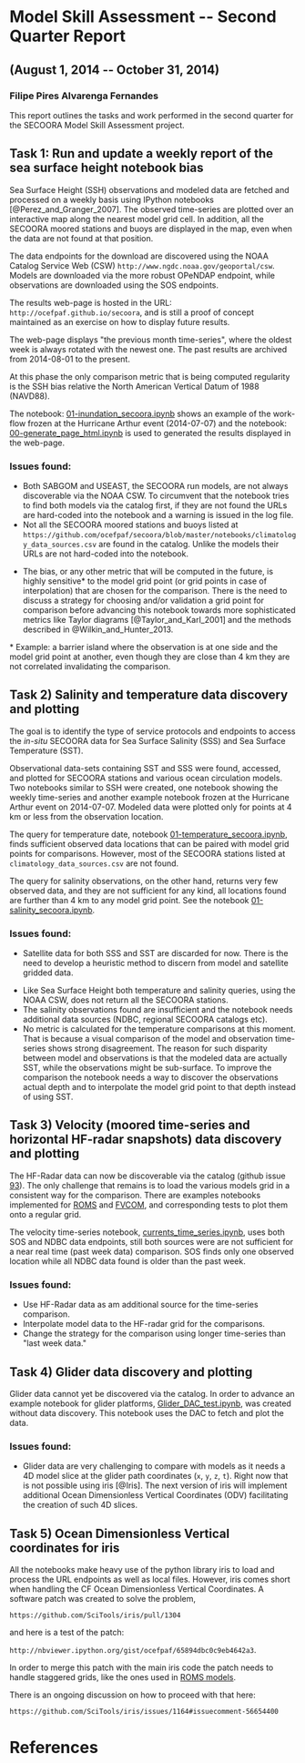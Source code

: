 # Model Skill Assessment -- Second Quarter Report
## (August 1, 2014 -- October 31, 2014)
### Filipe Pires Alvarenga Fernandes

This report outlines the tasks and work performed in the second quarter for
the SECOORA Model Skill Assessment project.

## Task 1: Run and update a weekly report of the sea surface height notebook bias

Sea Surface Height (SSH) observations and modeled data are fetched and
processed on a weekly basis using IPython notebooks [@Perez_and_Granger_2007].
The observed time-series are plotted over an interactive map along the nearest
model grid cell.  In addition, all the SECOORA moored stations and buoys are
displayed in the map, even when the data are not found at that position.

The data endpoints for the download are discovered using the NOAA Catalog
Service Web (CSW) `http://www.ngdc.noaa.gov/geoportal/csw`.  Models are
downloaded via the more robust OPeNDAP endpoint, while observations are
downloaded using the SOS endpoints.
<!-- (more @rsignell up-to-date?). -->

The results web-page is hosted in the URL: `http://ocefpaf.github.io/secoora`,
and is still a proof of concept maintained as an exercise on how to display
future results.

The web-page displays "the previous month time-series", where the oldest week
is always rotated with the newest one.  The past results are archived from
2014-08-01 to the present.

At this phase the only comparison metric that is being computed regularity is
the SSH bias relative the North American Vertical Datum of 1988 (NAVD88).

The notebook:
[01-inundation_secoora.ipynb](http://nbviewer.ipython.org/github/ocefpaf/secoora/blob/master/notebooks/elevation/01-inundation_secoora.ipynb)
shows an example of the work-flow frozen at the Hurricane Arthur event
(2014-07-07) and the notebook:
[00-generate_page_html.ipynb](http://nbviewer.ipython.org/github/ocefpaf/secoora/blob/master/notebooks/elevation/00-generate_page_html.ipynb)
is used to generated the results displayed in the web-page.

### Issues found:

- Both SABGOM and USEAST, the SECOORA run models, are not always discoverable
  via the NOAA CSW.  To circumvent that the notebook tries to find both models
  via the catalog first, if they are not found the URLs are hard-coded into
  the notebook and a warning is issued in the log file.
- Not all the SECOORA moored stations and buoys listed at
  `https://github.com/ocefpaf/secoora/blob/master/notebooks/climatology_data_sources.csv`
  are found in the catalog.  Unlike the models their URLs are not hard-coded
  into the notebook.
<!--   (@vembus: Are there DAP/SOS URLs for those stations that I can use?) -->
- The bias, or any other metric that will be computed in the future, is highly
  sensitive\* to the model grid point (or grid points in case of interpolation)
  that are chosen for the comparison.  There is the need to discuss a strategy
  for choosing and/or validation a grid point for comparison before advancing
  this notebook towards more sophisticated metrics like Taylor diagrams
  [@Taylor_and_Karl_2001] and the methods described in @Wilkin_and_Hunter_2013.

\* Example: a barrier island where the observation is at one side and the model
grid point at another, even though they are close than 4 km they are not
correlated invalidating the comparison.

## Task 2) Salinity and temperature data discovery and plotting

The goal is to identify the type of service protocols and endpoints to access
the *in-situ* SECOORA data for Sea Surface Salinity (SSS) and Sea Surface
Temperature (SST).

Observational data-sets containing SST and SSS were found, accessed, and
plotted for SECOORA stations and various ocean circulation models.  Two
notebooks similar to SSH were created, one notebook showing the weekly
time-series and another example notebook frozen at the Hurricane Arthur event
on 2014-07-07.  Modeled data were plotted only for points at 4 km or less from
the observation location.

The query for temperature date, notebook
[01-temperature_secoora.ipynb](http://nbviewer.ipython.org/github/ocefpaf/secoora/blob/master/notebooks/temperature/01-temperature_secoora.ipynb),
finds sufficient observed data locations that can be paired with model grid
points for comparisons.  However, most of the SECOORA stations listed at
`climatology_data_sources.csv` are not found.

The query for salinity observations, on the other hand, returns very few
observed data, and they are not sufficient for any kind, all locations found
are further than 4 km to any model grid point. See the notebook
[01-salinity_secoora.ipynb](http://nbviewer.ipython.org/github/ocefpaf/secoora/blob/master/notebooks/salinity/01-salinity_secoora.ipynb).


### Issues found:
- Satellite data for both SSS and SST are discarded for now.  There is the
  need to develop a heuristic method to discern from model and satellite
  gridded data.
<!--   (@rsignell I think there is a CF rule to identify models, right?) -->
- Like Sea Surface Height both temperature and salinity queries, using the
  NOAA CSW, does not return all the SECOORA stations.
- The salinity observations found are insufficient and the notebook needs
  additional data sources (NDBC, regional SECOORA catalogs etc).
- No metric is calculated for the temperature comparisons at this moment.
  That is because a visual comparison of the model and observation time-series
  shows strong disagreement.  The reason for such disparity between model and
  observations is that the modeled data are actually SST, while the
  observations might be sub-surface.  To improve the comparison the notebook
  needs a way to discover the observations actual depth and to interpolate the
  model grid point to that depth instead of using SST.

## Task 3) Velocity (moored time-series and horizontal HF-radar snapshots) data discovery and plotting

The HF-Radar data can now be discoverable via the catalog (github issue
[93](https://github.com/ioos/system-test/issues/93)).  The only challenge that
remains is to load the various models grid in a consistent way for the
comparison.  There are examples notebooks implemented for
[ROMS](http://nbviewer.ipython.org/github/ocefpaf/secoora/blob/master/notebooks/HF_radar/HFR_comparison.ipynb)
and [FVCOM](http://nbviewer.ipython.org/github/rsignell-usgs/notebook/blob/master/UGRID/FVCOM_depth_and_velocity-gom3.ipynb),
and corresponding tests to plot them onto a regular grid.

The velocity time-series notebook,
[currents_time_series.ipynb](http://nbviewer.ipython.org/github/ocefpaf/secoora/blob/master/notebooks/velocity/currents_time_series.ipynb),
uses both SOS and NDBC data endpoints, still both sources were are not
sufficient for a near real time (past week data) comparison.  SOS finds only
one observed location while all NDBC data found is older than the past week.
<!-- (@vembus I believe that only HF-Radar will be, right?) -->

### Issues found:

- Use HF-Radar data as am additional source for the time-series comparison.
- Interpolate model data to the HF-radar grid for the comparisons.
- Change the strategy for the comparison using longer time-series than
  "last week data."

## Task 4) Glider data discovery and plotting

Glider data cannot yet be discovered via the catalog.  In order to advance an
example notebook for glider platforms,
[Glider_DAC_test.ipynb](http://nbviewer.ipython.org/github/ocefpaf/secoora/blob/master/sandbox/Glider_DAC_test.ipynb),
was created without data discovery.  This notebook uses the DAC to fetch and
plot the data.


### Issues found:

- Glider data are very challenging to compare with models as it needs a 4D
  model slice at the glider path coordinates (`x`, `y`, `z`, `t`).  Right now
  that is not possible using iris [@Iris].  The next version of iris will
  implement additional Ocean Dimensionless Vertical Coordinates (ODV)
  facilitating the creation of such 4D slices.

## Task 5) Ocean Dimensionless Vertical coordinates for iris

All the notebooks make heavy use of the python library iris to load and
process the URL endpoints as well as local files.  However, iris comes short
when handling the CF Ocean Dimensionless Vertical Coordinates.  A software
patch was created to solve the problem,

`https://github.com/SciTools/iris/pull/1304`

and here is a test of the patch:

`http://nbviewer.ipython.org/gist/ocefpaf/65894dbc0c9eb4642a3`.

In order to merge this patch with the main iris code the patch needs to handle
staggered grids, like the ones used in
[ROMS models](http://nbviewer.ipython.org/urls/gist.githubusercontent.com/ocefpaf/1e8275862cb2853ced47/raw/02ec63713fb54c51bb63d78f3a6069ac79b30250/staggered_grid.ipynb).

There is an ongoing discussion on how to proceed with that here:

`https://github.com/SciTools/iris/issues/1164#issuecomment-56654400`

# References

<!-- geometry: margin=1in -->

<!--
pandoc --standalone --smart \
       --bibliography ../references/references.bib \
       --reference-docx=reference.docx \
       --from markdown 2nd_Quarter_Report.md \
       --to docx \
       --output 2nd_Quarter_Report.docx
-->

<!--
pandoc --standalone --smart \
       --bibliography ../references/references.bib \
       --from markdown 2nd_Quarter_Report.md \
       --to latex \
       --latex-engine=xelatex \
       --output 2nd_Quarter_Report.pdf
-->
